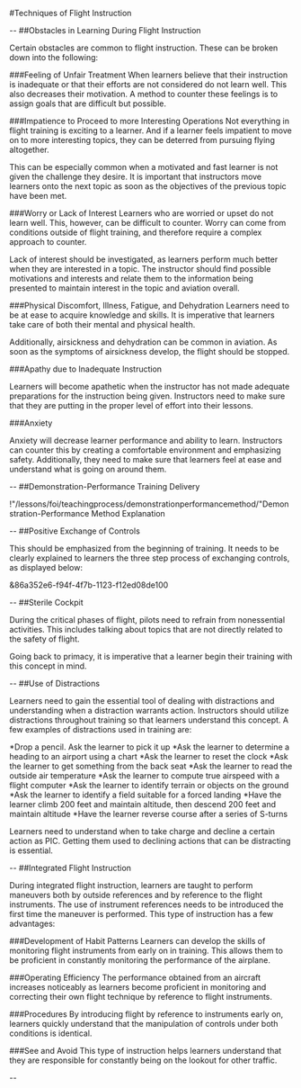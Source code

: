 #Techniques of Flight Instruction


--
##Obstacles in Learning During Flight Instruction

Certain obstacles are common to flight instruction. These can be broken down into the following:

###Feeling of Unfair Treatment
When learners believe that their instruction is inadequate or that their efforts are not considered do not learn well. This also decreases their motivation.
A method to counter these feelings is to assign goals that are difficult but possible. 

###Impatience to Proceed to more Interesting Operations
Not everything in flight training is exciting to a learner. And if a learner feels impatient to move on to more interesting topics, they can be deterred from pursuing flying altogether.

This can be especially common when a motivated and fast learner is not given the challenge they desire. It is important that instructors move learners onto the next topic as soon as the objectives of the previous topic have been met.

###Worry or Lack of Interest
Learners who are worried or upset do not learn well. This, however, can be difficult to counter. Worry can come from conditions outside of flight training, and therefore require a complex approach to counter.

Lack of interest should be investigated, as learners perform much better when they are interested in a topic. The instructor should find possible motivations and interests and relate them to the information being presented to maintain interest in the topic and aviation overall.


###Physical Discomfort, Illness, Fatigue, and Dehydration
Learners need to be at ease to acquire knowledge and skills. It is imperative that learners take care of both their mental and physical health. 

Additionally, airsickness and dehydration can be common in aviation. As soon as the symptoms of airsickness develop, the flight should be stopped.


###Apathy due to Inadequate Instruction

Learners will become apathetic when the instructor has not made adequate preparations for the instruction being given. Instructors need to make sure that they are putting in the proper level of effort into their lessons.


###Anxiety

Anxiety will decrease learner performance and ability to learn. Instructors can counter this by creating a comfortable environment and emphasizing safety. Additionally, they need to make sure that learners feel at ease and understand what is going on around them.




--
##Demonstration-Performance Training Delivery

!"/lessons/foi/teachingprocess/demonstrationperformancemethod/"Demonstration-Performance Method Explanation


--
##Positive Exchange of Controls

This should be emphasized from the beginning of training. It needs to be clearly explained to learners the three step process of exchanging controls, as displayed below:

&86a352e6-f94f-4f7b-1123-f12ed08de100

--
##Sterile Cockpit

During the critical phases of flight, pilots need to refrain from nonessential activities. This includes talking about topics that are not directly related to the safety of flight.

Going back to primacy, it is imperative that a learner begin their training with this concept in mind.

--
##Use of Distractions

Learners need to gain the essential tool of dealing with distractions and understanding when a distraction warrants action. Instructors should utilize distractions throughout training so that learners understand this concept. A few examples of distractions used in training are:

*Drop a pencil. Ask the learner to pick it up
*Ask the learner to determine a heading to an airport using a chart
*Ask the learner to reset the clock
*Ask the learner to get something from the back seat
*Ask the learner to read the outside air temperature
*Ask the learner to compute true airspeed with a flight computer
*Ask the learner to identify terrain or objects on the ground
*Ask the learner to identify a field suitable for a forced landing
*Have the learner climb 200 feet and maintain altitude, then descend 200 feet and maintain altitude
*Have the learner reverse course after a series of S-turns

Learners need to understand when to take charge and decline a certain action as PIC. Getting them used to declining actions that can be distracting is essential.

--
##Integrated Flight Instruction

During integrated flight instruction, learners are taught to perform maneuvers both by outside references and by reference to the flight instruments. The use of instrument references needs to be introduced the first time the maneuver is performed. This type of instruction has a few advantages:

###Development of Habit Patterns
Learners can develop the skills of monitoring flight instruments from early on in training. This allows them to be proficient in constantly monitoring the performance of the airplane.

###Operating Efficiency
The performance obtained from an aircraft increases noticeably as learners become proficient in monitoring and correcting their own flight technique by reference to flight instruments.

###Procedures
By introducing flight by reference to instruments early on, learners quickly understand that the manipulation of controls under both conditions is identical.

###See and Avoid
This type of instruction helps learners understand that they are responsible for constantly being on the lookout for other traffic. 



--



